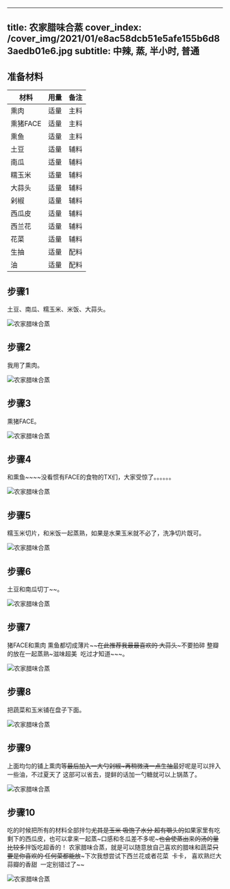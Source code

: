 
---
title: 农家腊味合蒸
cover_index: /cover_img/2021/01/e8ac58dcb51e5afe155b6d83aedb01e6.jpg
subtitle: 中辣, 蒸, 半小时, 普通
---

## 准备材料

| 材料     | 用量 | 备注|
| ------- | ----- | --- |
| 熏肉 | 适量| 主料 |
| 熏猪FACE | 适量| 主料 |
| 熏鱼 | 适量| 主料 |
| 土豆 | 适量| 辅料 |
| 南瓜 | 适量| 辅料 |
| 糯玉米 | 适量| 辅料 |
| 大蒜头 | 适量| 辅料 |
| 剁椒 | 适量| 辅料 |
| 西瓜皮 | 适量| 辅料 |
| 西兰花 | 适量| 辅料 |
| 花菜 | 适量| 辅料 |
| 生抽 | 适量| 配料 |
| 油 | 适量| 配料 |

## 步骤1

土豆、南瓜、糯玉米、米饭、大蒜头。

![农家腊味合蒸](https://i8.meishichina.com/attachment/recipe/201010/201010181604291.jpg?x-oss-process=style/p320) 

## 步骤2

我用了熏肉。

![农家腊味合蒸](https://i8.meishichina.com/attachment/recipe/201010/201010181605198.jpg?x-oss-process=style/p320) 

## 步骤3

熏猪FACE。

![农家腊味合蒸](https://i8.meishichina.com/attachment/recipe/201010/201010181605251.jpg?x-oss-process=style/p320) 

## 步骤4

和熏鱼~~~~没看惯有FACE的食物的TX们，大家受惊了。。。。。。

![农家腊味合蒸](https://i8.meishichina.com/attachment/recipe/201010/201010181605312.jpg?x-oss-process=style/p320) 

## 步骤5

糯玉米切片，和米饭一起蒸熟，如果是水果玉米就不必了，洗净切片既可。

![农家腊味合蒸](https://i8.meishichina.com/attachment/recipe/201010/201010181605498.jpg?x-oss-process=style/p320) 

## 步骤6

土豆和南瓜切丁~~。

![农家腊味合蒸](https://i8.meishichina.com/attachment/recipe/201010/201010181606410.jpg?x-oss-process=style/p320) 

## 步骤7

猪FACE和熏肉 熏鱼都切成薄片~~~~在此推荐我最最喜欢的 大蒜头~~~不要拍碎 整瓣的放在一起蒸熟~滋味超美  吃过才知道~~~。

![农家腊味合蒸](https://i8.meishichina.com/attachment/recipe/201010/201010181607181.jpg?x-oss-process=style/p320) 

## 步骤8

把蔬菜和玉米铺在盘子下面。

![农家腊味合蒸](https://i8.meishichina.com/attachment/recipe/201010/201010181607301.jpg?x-oss-process=style/p320) 

## 步骤9

上面均匀的铺上熏肉等~~最后加入一大勺剁椒~再稍微浇一点生抽~~最好呢是可以拌入一些油，不过夏天了 这部可以省去，提鲜的话加一勺糖就可以上锅蒸了。

![农家腊味合蒸](https://i8.meishichina.com/attachment/recipe/201010/201010181607390.jpg?x-oss-process=style/p320) 

## 步骤10

吃的时候把所有的材料全部拌匀~~尤其是玉米 吸饱了水分 超有嚼头的~~如果家里有吃剩下的西瓜皮，也可以拿来一起蒸~口感和冬瓜差不多呢~~~也会使蒸出来的汤的量比较多~~拌饭吃超香的！ 农家腊味合蒸，就是可以随意放自己喜欢的腊味和蔬菜~~只要是你喜欢的 任何菜都能放~~~下次我想尝试下西兰花或者花菜  卡卡， 喜欢熟烂大蒜瓣的香甜  一定别错过了~~

![农家腊味合蒸](https://i8.meishichina.com/attachment/recipe/201010/201010181608013.jpg?x-oss-process=style/p320) 

